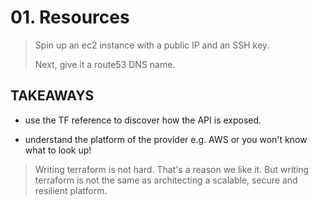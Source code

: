 # 01. Resources

>
> Spin up an ec2 instance with a public IP
> and an SSH key.
>
> Next, give it a route53 DNS name.
>

## TAKEAWAYS

* use the TF reference to discover how the API is exposed.

* understand the platform of the provider e.g. AWS or you won't know what to look up!

>
> Writing terraform is not hard. That's a reason we like it.
> But writing terraform is not the same as architecting a
> scalable, secure and resilient platform.
>
